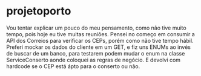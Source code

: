 # projetoporto

Vou tentar explicar um pouco do meu pensamento, como não tive muito tempo, pois hoje eu tive muitas reuniões. Pensei no começo em consumir a API dos Correios para verificar os CEPs, porém como não tive tempo hábil.
Preferi mockar os dados do cliente em um GET, e fiz uns ENUMs ao invés de buscar de um banco, para testarem podem mudar o enum na classe ServiceConserto aonde coloquei as regras de negócio.
E devolvi com hardcode se o CEP está ápto para o conserto ou não.
